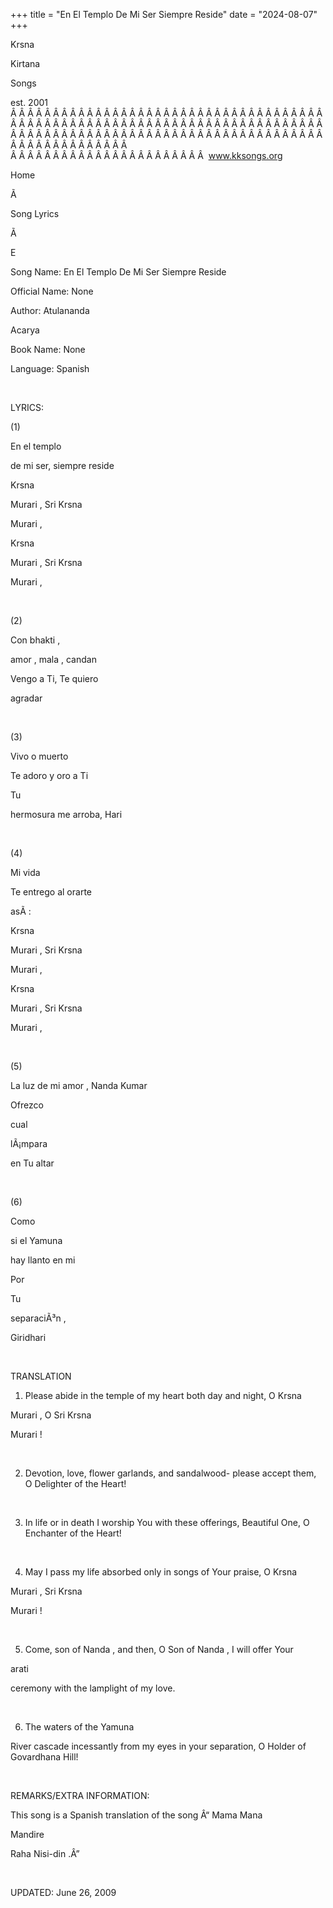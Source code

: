 +++ 
title = "En El Templo De Mi Ser Siempre Reside"
date = "2024-08-07"
+++

Krsna
 
Kirtana
 
Songs

est. 2001
Â Â Â Â Â Â Â Â Â Â Â Â Â Â Â Â Â Â Â Â Â Â Â Â Â Â Â Â Â Â Â Â Â Â Â Â Â Â Â Â Â Â Â Â Â Â Â Â Â Â Â Â Â Â Â Â Â Â Â Â Â Â Â Â Â Â Â Â Â Â Â Â Â Â Â Â Â Â Â Â Â Â Â Â Â Â Â Â Â Â Â Â Â Â Â Â Â Â Â Â Â Â Â Â Â Â Â Â Â Â Â Â Â Â Â Â Â Â Â Â Â Â Â Â Â  
Â Â Â Â Â Â Â Â Â Â Â Â Â Â Â Â Â Â Â Â Â Â Â  
www.kksongs.org








Home


Ã 
 
Song Lyrics
 
Ã 
 
E


Song Name: En El 
Templo
 De
Mi Ser 
Siempre
 Reside


Official Name: None


Author: 
Atulananda
 
Acarya


Book Name: None


Language: 
Spanish


 


LYRICS:


(1)


En el 
templo

de mi ser, 
siempre
 reside


Krsna
 
Murari
, Sri 
Krsna
 
Murari
,


Krsna
 
Murari
, Sri 
Krsna
 
Murari
,


 


(2)


Con 
bhakti
,

amor
, 
mala
, 
candan


Vengo
 a Ti, Te 
quiero
 
agradar


 


(3)


Vivo o 
muerto

Te 
adoro
 y 
oro
 a Ti


Tu
 
hermosura
 me arroba, 
Hari


 


(4)


Mi 
vida

Te 
entrego
 al 
orarte
 
asÃ­
:


Krsna
 
Murari
, Sri 
Krsna
 
Murari
,


Krsna
 
Murari
, Sri 
Krsna
 
Murari
,


 


(5)


La 
luz
 de mi 
amor
, 
Nanda
 Kumar


Ofrezco
 
cual
 
lÃ¡mpara

en 
Tu
 altar


 


(6)


Como
 
si
 el 
Yamuna

hay 
llanto
 en mi


Por
 
Tu
 
separaciÃ³n
,

Giridhari


 


TRANSLATION


1) Please abide in the
temple of my heart both day and night, O 
Krsna
 
Murari
, O Sri 
Krsna
 
Murari
!


 


2) Devotion, love, flower
garlands, and sandalwood- please accept them, O Delighter of the Heart!


 


3) In life or in death I
worship 
You
 with these offerings, Beautiful One,
O Enchanter of the Heart!


 


4) May I pass my life
absorbed only in songs of 
Your
 praise, O 
Krsna
 
Murari
, Sri 
Krsna
 
Murari
!


 


5) Come, son of 
Nanda
, and then, O Son of 
Nanda
,
I will offer 
Your
 
arati

ceremony with the lamplight of my love. 


 


6) The waters of the 
Yamuna
 
River
 cascade incessantly from my eyes in your separation, O Holder of 
Govardhana
 Hill!


 


REMARKS/EXTRA INFORMATION:


This
song is a Spanish translation of the song Â“
Mama 
Mana


Mandire
 
Raha
 Nisi-din
.Â”


 


UPDATED:
 June 26, 2009